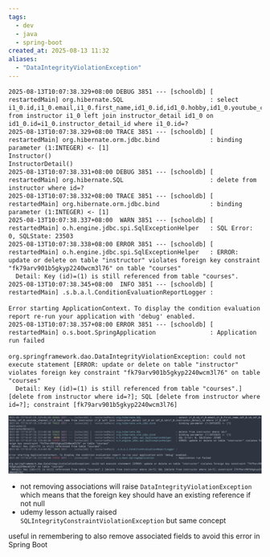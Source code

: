 ```yaml
---
tags:
  - dev
  - java
  - spring-boot
created_at: 2025-08-13 11:32
aliases:
  - "DataIntegrityViolationException"
---
```

```log
2025-08-13T10:07:38.329+08:00 DEBUG 3851 --- [schooldb] [  restartedMain] org.hibernate.SQL                        : select i1_0.id,i1_0.email,i1_0.first_name,id1_0.id,id1_0.hobby,id1_0.youtube_channel,i1_0.last_name from instructor i1_0 left join instructor_detail id1_0 on id1_0.id=i1_0.instructor_detail_id where i1_0.id=?
2025-08-13T10:07:38.329+08:00 TRACE 3851 --- [schooldb] [  restartedMain] org.hibernate.orm.jdbc.bind              : binding parameter (1:INTEGER) <- [1]
Instructor()
InstructorDetail()
2025-08-13T10:07:38.331+08:00 DEBUG 3851 --- [schooldb] [  restartedMain] org.hibernate.SQL                        : delete from instructor where id=?
2025-08-13T10:07:38.332+08:00 TRACE 3851 --- [schooldb] [  restartedMain] org.hibernate.orm.jdbc.bind              : binding parameter (1:INTEGER) <- [1]
2025-08-13T10:07:38.337+08:00  WARN 3851 --- [schooldb] [  restartedMain] o.h.engine.jdbc.spi.SqlExceptionHelper   : SQL Error: 0, SQLState: 23503
2025-08-13T10:07:38.338+08:00 ERROR 3851 --- [schooldb] [  restartedMain] o.h.engine.jdbc.spi.SqlExceptionHelper   : ERROR: update or delete on table "instructor" violates foreign key constraint "fk79arv901b5gkyp2240wcm3l76" on table "courses"
  Detail: Key (id)=(1) is still referenced from table "courses".
2025-08-13T10:07:38.345+08:00  INFO 3851 --- [schooldb] [  restartedMain] .s.b.a.l.ConditionEvaluationReportLogger :

Error starting ApplicationContext. To display the condition evaluation report re-run your application with 'debug' enabled.
2025-08-13T10:07:38.357+08:00 ERROR 3851 --- [schooldb] [  restartedMain] o.s.boot.SpringApplication               : Application run failed

org.springframework.dao.DataIntegrityViolationException: could not execute statement [ERROR: update or delete on table "instructor" violates foreign key constraint "fk79arv901b5gkyp2240wcm3l76" on table "courses"
  Detail: Key (id)=(1) is still referenced from table "courses".] [delete from instructor where id=?]; SQL [delete from instructor where id=?]; constraint [fk79arv901b5gkyp2240wcm3l76]
```
![](../../../attachments/Pasted%20image%2020250813101005.png)
- not removing associations will raise `DataIntegrityViolationException` which means that the foreign key should have an existing reference if not null
- udemy lesson actually raised `SQLIntegrityConstraintViolationException` but same concept

useful in remembering to also remove associated fields to avoid this error in Spring Boot